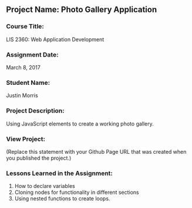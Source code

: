 ## Project Name:  Photo Gallery Application

### Course Title:
LIS 2360:  Web Application Development

### Assignment Date:  
March 8, 2017

### Student Name:  
Justin Morris

### Project Description:
Using JavaScript elements to create a working photo gallery.

### View Project:
(Replace this statement with your Github Page URL that was created when you 
 published the project.)

### Lessons Learned in the Assignment:
1. How to declare variables
2. Cloning nodes for functionality in different sections
3. Using nested functions to  create loops.